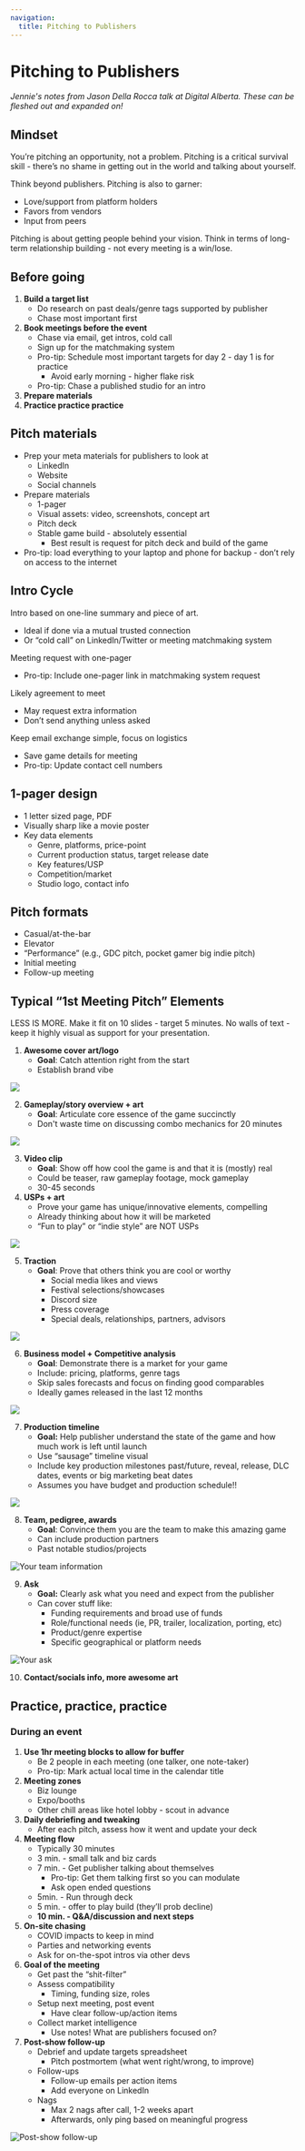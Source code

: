 ```yaml
---
navigation:
  title: Pitching to Publishers
---
```

# Pitching to Publishers

_Jennie's notes from Jason Della Rocca talk at Digital Alberta. These can be fleshed out and expanded on!_

## Mindset

You’re pitching an opportunity, not a problem. Pitching is a critical survival skill - there’s no shame in getting out in the world and talking about yourself.

Think beyond publishers. Pitching is also to garner:

- Love/support from platform holders
- Favors from vendors
- Input from peers

Pitching is about getting people behind your vision. Think in terms of long-term relationship building - not every meeting is a win/lose.

## Before going

1. **Build a target list**
   - Do research on past deals/genre tags supported by publisher
   - Chase most important first
2. **Book meetings before the event**
   - Chase via email, get intros, cold call
   - Sign up for the matchmaking system
   - Pro-tip: Schedule most important targets for day 2 - day 1 is for practice
     - Avoid early morning - higher flake risk
   - Pro-tip: Chase a published studio for an intro
3. **Prepare materials**
4. **Practice practice practice**

## Pitch materials

- Prep your meta materials for publishers to look at
  - LinkedIn
  - Website
  - Social channels
- Prepare materials
  - 1-pager
  - Visual assets: video, screenshots, concept art
  - Pitch deck
  - Stable game build - absolutely essential
    - Best result is request for pitch deck and build of the game
- Pro-tip: load everything to your laptop and phone for backup - don’t rely on access to the internet

## Intro Cycle

Intro based on one-line summary and piece of art.

- Ideal if done via a mutual trusted connection
- Or “cold call” on LinkedIn/Twitter or meeting matchmaking system

Meeting request with one-pager

- Pro-tip: Include one-pager link in matchmaking system request

Likely agreement to meet

- May request extra information
- Don’t send anything unless asked

Keep email exchange simple, focus on logistics

- Save game details for meeting
- Pro-tip: Update contact cell numbers

## 1-pager design

- 1 letter sized page, PDF
- Visually sharp like a movie poster
- Key data elements
  - Genre, platforms, price-point
  - Current production status, target release date
  - Key features/USP
  - Competition/market
  - Studio logo, contact info

## Pitch formats

- Casual/at-the-bar
- Elevator
- “Performance” (e.g., GDC pitch, pocket gamer big indie pitch)
- Initial meeting
- Follow-up meeting

## Typical “1st Meeting Pitch” Elements

LESS IS MORE. Make it fit on 10 slides - target 5 minutes. No walls of text - keep it highly visual as support for your presentation.

1. **Awesome cover art/logo**
    - **Goal**: Catch attention right from the start
    - Establish brand vibe

![](/content/pitching-to-publishers/image1.png)

2. **Gameplay/story overview + art**
    - **Goal**: Articulate core essence of the game succinctly
    - Don't waste time on discussing combo mechanics for 20 minutes

![](/content/pitching-to-publishers/image2.png)

3. **Video clip**
    - **Goal**: Show off how cool the game is and that it is (mostly) real
    - Could be teaser, raw gameplay footage, mock gameplay
    - 30-45 seconds
4. **USPs + art**
    - Prove your game has unique/innovative elements, compelling
    - Already thinking about how it will be marketed
    - “Fun to play” or “indie style” are NOT USPs

![](/content/pitching-to-publishers/image3.png)

5. **Traction**
    - **Goal**: Prove that others think you are cool or worthy
      - Social media likes and views
      - Festival selections/showcases
      - Discord size
      - Press coverage
      - Special deals, relationships, partners, advisors

![](/content/pitching-to-publishers/image4.png)

6. **Business model + Competitive analysis**
    - **Goal**: Demonstrate there is a market for your game
    - Include: pricing, platforms, genre tags
    - Skip sales forecasts and focus on finding good comparables
    - Ideally games released in the last 12 months

![](/content/pitching-to-publishers/image5.png)

7. **Production timeline**
    - **Goal:** Help publisher understand the state of the game and how much work is left until launch
    - Use “sausage” timeline visual
    - Include key production milestones past/future, reveal, release, DLC dates, events or big marketing beat dates
    - Assumes you have budget and production schedule!!

![](/content/pitching-to-publishers/image6.png)

8. **Team, pedigree, awards**
    - **Goal**: Convince them you are the team to make this amazing game
    - Can include production partners
    - Past notable studios/projects

![Your team information](/content/pitching-to-publishers/image8.png)

9. **Ask**
    - **Goal:** Clearly ask what you need and expect from the publisher
    - Can cover stuff like:
        - Funding requirements and broad use of funds
        - Role/functional needs (ie, PR, trailer, localization, porting, etc)
        - Product/genre expertise
        - Specific geographical or platform needs

![Your ask](/content/pitching-to-publishers/image9.png)

10. **Contact/socials info, more awesome art**

## Practice, practice, practice

### During an event

1. **Use 1hr meeting blocks to allow for buffer**
    - Be 2 people in each meeting (one talker, one note-taker)
    - Pro-tip: Mark actual local time in the calendar title
2. **Meeting zones**
    - Biz lounge
    - Expo/booths
    - Other chill areas like hotel lobby - scout in advance
3. **Daily debriefing and tweaking**
    - After each pitch, assess how it went and update your deck
4. **Meeting flow**
    - Typically 30 minutes
    - 3 min. - small talk and biz cards
    - 7 min. - Get publisher talking about themselves
        - Pro-tip: Get them talking first so you can modulate
        - Ask open ended questions
    - 5min. - Run through deck
    - 5 min. - offer to play build (they’ll prob decline)
    - **10 min. - Q&A/discussion and next steps**
5. **On-site chasing**
    - COVID impacts to keep in mind
    - Parties and networking events
    - Ask for on-the-spot intros via other devs
6. **Goal of the meeting**
    - Get past the “shit-filter”
    - Assess compatibility
        - Timing, funding size, roles
    - Setup next meeting, post event
        - Have clear follow-up/action items
    - Collect market intelligence
        - Use notes! What are publishers focused on?
7. **Post-show follow-up**
    - Debrief and update targets spreadsheet
        - Pitch postmortem (what went right/wrong, to improve)
    - Follow-ups
        - Follow-up emails per action items
        - Add everyone on LinkedIn
    - Nags
        - Max 2 nags after call, 1-2 weeks apart
        - Afterwards, only ping based on meaningful progress

![Post-show follow-up](/content/pitching-to-publishers/image10.png)
